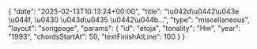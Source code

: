 {
    "date": "2025-02-13T10:13:24+00:00",
    "title": "\u042d\u0442\u043e \u044f, \u0430 \u043d\u0435 \u0442\u044b...",
    "type": "miscellaneous",
    "layout": "songpage",
    "params": {
        "id": "etoja",
        "tonality": "Hm",
        "year": "1993",
        "chordsStartAt": 50,
        "textFinishAtLine": 100
    }
}